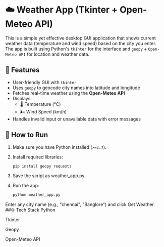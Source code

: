 # ☁️ Weather App (Tkinter + Open-Meteo API)

This is a simple yet effective desktop GUI application that shows current weather data (temperature and wind speed) based on the city you enter. The app is built using Python's `tkinter` for the interface and `geopy` + `Open-Meteo API` for location and weather data.

## 📌 Features

- User-friendly GUI with `tkinter`
- Uses `geopy` to geocode city names into latitude and longitude
- Fetches real-time weather using the **Open-Meteo API**
- Displays:
  - 🌡️ Temperature (°C)
  - 🌬️ Wind Speed (km/h)
- Handles invalid input or unavailable data with error messages

## 🚀 How to Run

1. Make sure you have Python installed (`>=3.7`).
2. Install required libraries:

   ```bash
   pip install geopy requests
3. Save the script as weather_app.py
4. Run the app:
   ```bash
   python weather_app.py
Enter any city name (e.g., "chennai", "Banglore") and click Get Weather.
##⚙️ Tech Stack
  Python

  Tkinter

  Geopy

  Open-Meteo API
